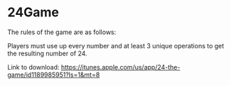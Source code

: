 # 24Game

The rules of the game are as follows:

Players must use up every number and at least 3 unique operations to get the resulting number of 24. 


Link to download: https://itunes.apple.com/us/app/24-the-game/id1189985951?ls=1&mt=8

